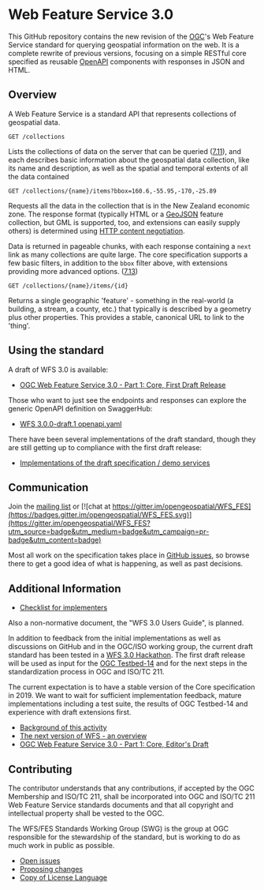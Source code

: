 # Web Feature Service 3.0

This GitHub repository contains the new revision of the [OGC](http://opengeospatial.org)'s
Web Feature Service standard for querying geospatial information on the web. It is a complete
rewrite of previous versions, focusing on a simple RESTful core specified
as reusable [OpenAPI](http://openapis.org) components with responses
in JSON and HTML.

## Overview

A Web Feature Service is a standard API that represents collections of geospatial data.

```
GET /collections
```

Lists the collections of data on the server that can be queried ([7.11](https://cdn.rawgit.com/opengeospatial/WFS_FES/3.0.0-draft.1/docs/17-069.html#_feature_collections_metadata)),
and each describes basic information about the geospatial data collection, like its name and description, as well as the
spatial and temporal extents of all the data contained

```
GET /collections/{name}/items?bbox=160.6,-55.95,-170,-25.89
```

Requests all the data in the collection that is in the New Zealand economic zone.
The response format (typically HTML or a [GeoJSON](http://geojson.org/) feature
collection, but GML is supported, too, and extensions can easily supply others) is determined using
[HTTP content negotiation](https://restfulapi.net/content-negotiation/).

Data is returned in pageable chunks, with each response containing a `next` link
as many collections are quite large. The core specification supports a few basic filters, in
addition to the `bbox` filter above, with extensions providing more advanced options.
([7.13](https://cdn.rawgit.com/opengeospatial/WFS_FES/3.0.0-draft.1/docs/17-069.html#_feature_collections))

```
GET /collections/{name}/items/{id}
```

Returns a single geographic 'feature' - something in the real-world (a building,
a stream, a county, etc.) that typically is described by a geometry plus other properties.
This provides a stable, canonical URL to link to the 'thing'.

## Using the standard

A draft of WFS 3.0 is available:

* [OGC Web Feature Service 3.0 - Part 1: Core, First Draft Release](https://cdn.rawgit.com/opengeospatial/WFS_FES/3.0.0-draft.1/docs/17-069.html)

Those who want to just see the endpoints and responses can explore the generic
OpenAPI definition on SwaggerHub:

* [WFS 3.0.0-draft.1 openapi.yaml](https://app.swaggerhub.com/apis/cholmesgeo/WFS3/M1)

There have been several implementations of the draft standard, though they are
still getting up to compliance with the first draft release:

* [Implementations of the draft specification / demo services](implementations.md)

## Communication

Join the [mailing list](https://lists.opengeospatial.org/mailman/listinfo/wfs-fes.swg) or [![chat at https://gitter.im/opengeospatial/WFS_FES](https://badges.gitter.im/opengeospatial/WFS_FES.svg)](https://gitter.im/opengeospatial/WFS_FES?utm_source=badge&utm_medium=badge&utm_campaign=pr-badge&utm_content=badge)

Most all work on the specification takes place in [GitHub issues](https://github.com/opengeospatial/WFS_FES/issues), so browse there to get
a good idea of what is happening, as well as past decisions.

## Additional Information

* [Checklist for implementers](guide/conformance_checklist.md)

Also a non-normative document, the "WFS 3.0 Users Guide", is planned.

In addition to feedback from the initial implementations as well as discussions on GitHub and in the OGC/ISO working group,
the current draft standard has been tested in a [WFS 3.0 Hackathon](http://www.opengeospatial.org/blog/2764).
The first draft release will be used as input for the [OGC Testbed-14](http://www.opengeospatial.org/projects/initiatives/testbed14)
and for the next steps in the standardization process in OGC and ISO/TC 211.

The current expectation is to have a stable version of the Core specification in 2019. We want to wait for sufficient
implementation feedback, mature implementations including a test suite, the results of OGC Testbed-14 and experience with
draft extensions first.

* [Background of this activity](background.md)
* [The next version of WFS - an overview](overview.md)
* [OGC Web Feature Service 3.0 - Part 1: Core, Editor's Draft](https://rawgit.com/opengeospatial/WFS_FES/master/docs/17-069.html)

## Contributing

The contributor understands that any contributions, if accepted by the OGC Membership and ISO/TC 211, shall be incorporated into OGC and ISO/TC 211 Web Feature Service standards documents and that all copyright and intellectual property shall be vested to the OGC.

The WFS/FES Standards Working Group (SWG) is the group at OGC responsible for the stewardship of the standard, but is working to do as much work in public as possible.

* [Open issues](https://github.com/opengeospatial/WFS_FES/issues)
* [Proposing changes](https://github.com/opengeospatial/WFS_FES/wiki/Propose-a-change-to-a-draft-of-a-WFS-specification-document)
* [Copy of License Language](https://raw.githubusercontent.com/opengeospatial/WFS_FES/master/LICENSE)
